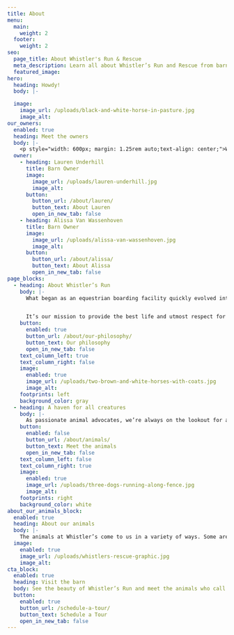 ```yaml
---
title: About
menu:
  main:
    weight: 2
  footer:
    weight: 2
seo:
  page_title: About Whistler's Run & Rescue
  meta_description: Learn all about Whistler’s Run and Rescue from barn founders and owners, Lauren Underhill and Alissa Van Wassenhoven.
  featured_image:
hero:
  heading: Howdy!
  body: |-

  image:
    image_url: /uploads/black-and-white-horse-in-pasture.jpg
    image_alt:
our_owners:
  enabled: true
  heading: Meet the owners
  body: |-
    <p style="width: 600px; margin: 1.25rem auto;text-align: center;">We’re Lauren and Alissa—the sisters, animal advocates and joint barn owners behind Whistler’s Run and Rescue.</p>
  owner:
    - heading: Lauren Underhill
      title: Barn Owner
      image:
        image_url: /uploads/lauren-underhill.jpg
        image_alt:
      button:
        button_url: /about/lauren/
        button_text: About Lauren
        open_in_new_tab: false
    - heading: Alissa Van Wassenhoven
      title: Barn Owner
      image:
        image_url: /uploads/alissa-van-wassenhoven.jpg
        image_alt:
      button:
        button_url: /about/alissa/
        button_text: About Alissa
        open_in_new_tab: false
page_blocks:
  - heading: About Whistler’s Run
    body: |-
      What began as an equestrian boarding facility quickly evolved into our current barn—a place where all animals can feel welcomed, safe and loved. 


      It’s our mission to provide the best life and utmost respect for each animal that calls Whistler’s Run home, from our boarded horses to our many other full-time residents.
    button:
      enabled: true
      button_url: /about/our-philosophy/
      button_text: Our philosophy
      open_in_new_tab: false
    text_column_left: true
    text_column_right: false
    image:
      enabled: true
      image_url: /uploads/two-brown-and-white-horses-with-coats.jpg
      image_alt:
    footprints: left
    background_color: gray
  - heading: A haven for all creatures
    body: |-
      As passionate animal advocates, we’re always on the lookout for animals in need. Along with supporting various animal rescue efforts and organizations, we also provide a forever home for many rescue animals at Whistler’s Run.
    button:
      enabled: false
      button_url: /about/animals/
      button_text: Meet the animals
      open_in_new_tab: false
    text_column_left: false
    text_column_right: true
    image:
      enabled: true
      image_url: /uploads/three-dogs-running-along-fence.jpg
      image_alt:
    footprints: right
    background_color: white
about_our_animals_block:
  enabled: true
  heading: About our animals
  body: |-
    The animals at Whistler’s come to us in a variety of ways. Some are boarded, some are purchased and some are rescued. Learn more with the graphic below.
  image:
    enabled: true
    image_url: /uploads/whistlers-rescue-graphic.jpg
    image_alt:
cta_block:
  enabled: true
  heading: Visit the barn
  body: See the beauty of Whistler’s Run and meet the animals who call our barn home! We offer educational small-group tours perfect for 4H groups, Scouts and more.
  button:
    enabled: true
    button_url: /schedule-a-tour/
    button_text: Schedule a Tour
    open_in_new_tab: false
---
```

